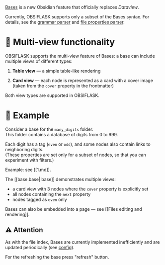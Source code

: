 [Bases](https://help.obsidian.md/bases) is a new Obsidian feature that officially replaces _Dataview_.

Currently, OBSIFLASK supports only a subset of the Bases syntax.  For details, see the  [grammar parser](https://github.com/bahleg/OBSIFLASK/blob/main/src/obsiflask/bases/grammar.py) and [file properties parser](https://github.com/bahleg/OBSIFLASK/blob/main/src/obsiflask/bases/file_info.py).

# 👀 Multi-view functionality
OBSIFLASK supports the multi-view feature of Bases: a base can include multiple views of different types:

1. **Table view** — a simple table-like rendering

2. **Card view** — each node is represented as a card with a cover image (taken from the `cover` property in the frontmatter)

Both view types are supported in OBSIFLASK.

# 🧩 Example
Consider a base for the `many_digits` folder.  
This folder contains a database of digits from 0 to 999.

Each digit has a tag (`even` or `odd`), and some nodes also contain links to neighboring digits.  
(These properties are set only for a subset of nodes, so that you can experiment with filters.)

Example: see [[1.md]].

The [[base.base| base]] demonstrates multiple views:
- a card view with 3 nodes where the `cover` property is explicitly set
-  all nodes containing the `next` property
-  nodes tagged as `even` only

Bases can also be embedded into a page — see [[Files editing and rendering]].


## ⚠️ Attention 

As with the file index, Bases are currently implemented inefficiently and are updated periodically (see [config](https://github.com/bahleg/OBSIFLASK/blob/main/src/obsiflask/config.py)).

For the refreshing the base press "refresh" button.